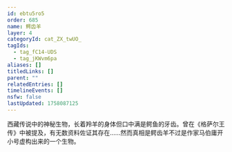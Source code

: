 ```yaml
---
id: ebtu5ro5
order: 685
name: 鳄齿羊
layer: 4
categoryId: cat_ZX_twUO_
tagIds:
  - tag_fC14-UDS
  - tag_jKWvm6pa
aliases: []
titledLinks: []
parent: ""
relatedEntries: []
timelineEvents: []
nsfw: false
lastUpdated: 1758087125
---
```


西藏传说中的神秘生物，长着羚羊的身体但口中满是鳄鱼的牙齿。曾在《格萨尔王传》中被提及，有无数资料佐证其存在……然而真相是鳄齿羊不过是作家马伯庸开小号虚构出来的一个生物。